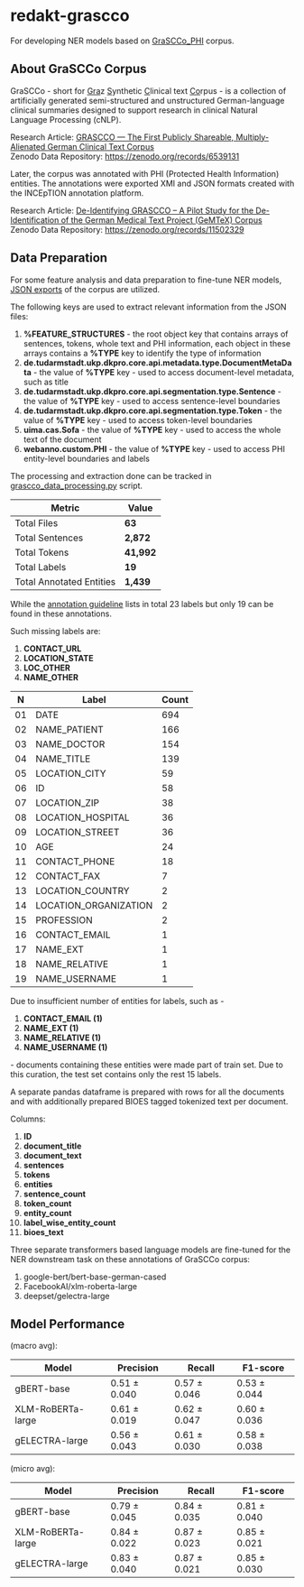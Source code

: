 # redakt-grascco

For developing NER models based on [GraSCCo_PHI](https://zenodo.org/records/11502329) corpus.

## About GraSCCo Corpus

GraSCCo - short for <u>Gra</u>z <u>S</u>ynthetic <u>C</u>linical text <u>Co</u>rpus - is a collection of artificially generated semi-structured and unstructured German-language clinical summaries designed to support research in clinical Natural Language Processing (cNLP).

Research Article: [GRASCCO — The First Publicly Shareable, Multiply-Alienated German Clinical Text Corpus](https://ebooks.iospress.nl/doi/10.3233/SHTI220805)<br>
Zenodo Data Repository: https://zenodo.org/records/6539131

Later, the corpus was annotated with PHI (Protected Health Information) entities. The annotations were exported XMI and JSON formats created with the INCEpTION annotation platform.

Research Article: [De-Identifying GRASCCO – A Pilot Study for the De-Identification of the German Medical Text Project (GeMTeX) Corpus](https://ebooks.iospress.nl/doi/10.3233/SHTI240853) <br>
Zenodo Data Repository: https://zenodo.org/records/11502329

## Data Preparation

For some feature analysis and data preparation to fine-tune NER models, [JSON exports](data/raw/11502329/grascco_phi_annotation_json) of the corpus are utilized.

The following keys are used to extract relevant information from the JSON files:
1. **%FEATURE_STRUCTURES** - the root object key that contains arrays of sentences, tokens, whole text and PHI information, each object in these arrays contains a **%TYPE** key to identify the type of information
2. **de.tudarmstadt.ukp.dkpro.core.api.metadata.type.DocumentMetaData** - the value of **%TYPE** key - used to access document-level metadata, such as title
3. **de.tudarmstadt.ukp.dkpro.core.api.segmentation.type.Sentence** - the value of **%TYPE** key - used to access sentence-level boundaries
4. **de.tudarmstadt.ukp.dkpro.core.api.segmentation.type.Token** - the value of **%TYPE** key - used to access token-level boundaries
5. **uima.cas.Sofa** - the value of **%TYPE** key - used to access the whole text of the document
6. **webanno.custom.PHI** - the value of **%TYPE** key - used to access PHI entity-level boundaries and labels

The processing and extraction done can be tracked in [grascco_data_processing.py](src/data_handlers/grascco_data_handler.py) script.

| Metric                   | Value      |
| ------------------------ | ---------- |
| Total Files              | **63**     |
| Total Sentences          | **2,872**  |
| Total Tokens             | **41,992** |
| Total Labels             | **19**     |
| Total Annotated Entities | **1,439**  |

While the [annotation guideline](data/raw/11502329/_Annoguide____GeMTeX___DeID.pdf) lists in total 23 labels but only 19 can be found in these annotations.

Such missing labels are:

1. **CONTACT_URL**
2. **LOCATION_STATE**
3. **LOC_OTHER**
4. **NAME_OTHER**

 N | Label                  | Count |
---| -----------------------| ----- |
01 | DATE                   | 694   |
02 | NAME\_PATIENT          | 166   |
03 | NAME\_DOCTOR           | 154   |
04 | NAME\_TITLE            | 139   |
05 | LOCATION\_CITY         | 59    |
06 | ID                     | 58    |
07 | LOCATION\_ZIP          | 38    |
08 | LOCATION\_HOSPITAL     | 36    |
09 | LOCATION\_STREET       | 36    |
10 | AGE                    | 24    |
11 | CONTACT\_PHONE         | 18    |
12 | CONTACT\_FAX           | 7     |
13 | LOCATION\_COUNTRY      | 2     |
14 | LOCATION\_ORGANIZATION | 2     |
15 | PROFESSION             | 2     |
16 | CONTACT\_EMAIL         | 1     |
17 | NAME\_EXT              | 1     |
18 | NAME\_RELATIVE         | 1     |
19 | NAME\_USERNAME         | 1     |


Due to insufficient number of entities for labels, such as - 

1. **CONTACT_EMAIL (1)**
2. **NAME_EXT (1)**
3. **NAME_RELATIVE (1)**
4. **NAME_USERNAME (1)**

\- documents containing these entities were made part of train set. Due to this curation, the test set contains only the rest 15 labels.

A separate pandas dataframe is prepared with rows for all the documents and with additionally prepared BIOES tagged tokenized text per document.

Columns:<br>

1. **ID**
2. **document_title**
3. **document_text**
4. **sentences**
5. **tokens**
6. **entities**
7. **sentence_count**
8. **token_count**
9. **entity_count**
10. **label_wise_entity_count**
11. **bioes_text**


Three separate transformers based language models are fine-tuned for the NER downstream task on these annotations of GraSCCo corpus:

1. google-bert/bert-base-german-cased
2. FacebookAI/xlm-roberta-large
3. deepset/gelectra-large

## Model Performance

(macro avg):

| Model              | Precision     | Recall        | F1-score      |
|--------------------|---------------|---------------|---------------|
| gBERT-base         | 0.51 ± 0.040  | 0.57 ± 0.046  | 0.53 ± 0.044  |
| XLM-RoBERTa-large  | 0.61 ± 0.019  | 0.62 ± 0.047  | 0.60 ± 0.036  |
| gELECTRA-large     | 0.56 ± 0.043  | 0.61 ± 0.030  | 0.58 ± 0.038  |

(micro avg):

| Model              | Precision     | Recall        | F1-score      |
|--------------------|---------------|---------------|---------------|
| gBERT-base         | 0.79 ± 0.045  | 0.84 ± 0.035  | 0.81 ± 0.040  |
| XLM-RoBERTa-large  | 0.84 ± 0.022  | 0.87 ± 0.023  | 0.85 ± 0.021  |
| gELECTRA-large     | 0.83 ± 0.040  | 0.87 ± 0.021  | 0.85 ± 0.030  |

